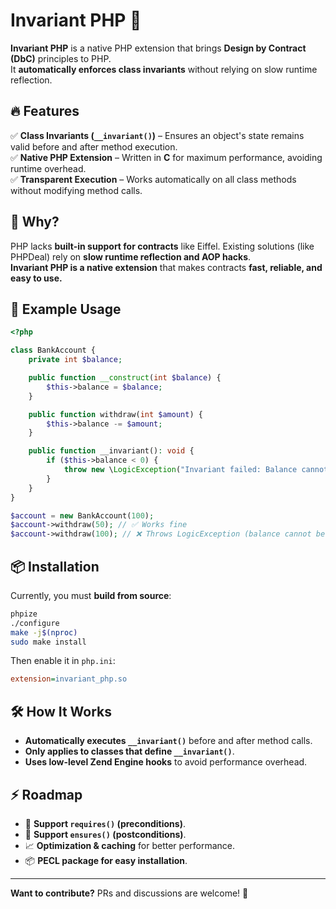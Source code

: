 # **Invariant PHP** 🚀  

**Invariant PHP** is a native PHP extension that brings **Design by Contract (DbC)** principles to PHP.  
It **automatically enforces class invariants** without relying on slow runtime reflection.

## **🔥 Features**  
✅ **Class Invariants (`__invariant()`)** – Ensures an object's state remains valid before and after method execution.  
✅ **Native PHP Extension** – Written in **C** for maximum performance, avoiding runtime overhead.  
✅ **Transparent Execution** – Works automatically on all class methods without modifying method calls.

## **🚀 Why?**  
PHP lacks **built-in support for contracts** like Eiffel. Existing solutions (like PHPDeal) rely on **slow runtime reflection and AOP hacks**.  
**Invariant PHP is a native extension** that makes contracts **fast, reliable, and easy to use.**  

## **📌 Example Usage**  
```php
<?php

class BankAccount {
    private int $balance;

    public function __construct(int $balance) {
        $this->balance = $balance;
    }

    public function withdraw(int $amount) {
        $this->balance -= $amount;
    }

    public function __invariant(): void {
        if ($this->balance < 0) {
            throw new \LogicException("Invariant failed: Balance cannot be negative.");
        }
    }
}

$account = new BankAccount(100);
$account->withdraw(50); // ✅ Works fine
$account->withdraw(100); // ❌ Throws LogicException (balance cannot be negative)
```

## **📦 Installation**  
Currently, you must **build from source**:  
```sh
phpize
./configure
make -j$(nproc)
sudo make install
```
Then enable it in `php.ini`:  
```ini
extension=invariant_php.so
```

## **🛠 How It Works**  
- **Automatically executes `__invariant()`** before and after method calls.  
- **Only applies to classes that define `__invariant()`**.  
- **Uses low-level Zend Engine hooks** to avoid performance overhead.  

## **⚡ Roadmap**  
- 🔄 **Support `requires()` (preconditions)**.  
- 🔄 **Support `ensures()` (postconditions)**.  
- 📈 **Optimization & caching** for better performance.  
- 📦 **PECL package for easy installation**.  

---

**Want to contribute?** PRs and discussions are welcome! 🎯

